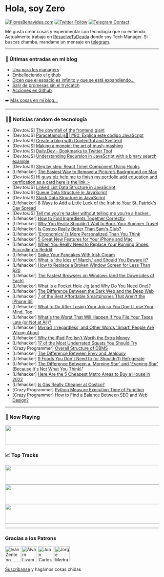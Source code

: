 # Hola, soy Zero

[![FloresBenavides.com](https://img.shields.io/website?down_message=oops&label=MiBlog&style=for-the-badge&up_message=online&url=https%3A%2F%2Ffloresbenavides.com)](https://floresbenavides.com) [![Twitter Follow](https://img.shields.io/twitter/follow/ZeroDragon?color=%231DA1F2&label=Follow&logo=twitter&logoColor=ffffff&style=for-the-badge)](https://twitter.com/zerodragon) [![Telegram Contact](https://img.shields.io/badge/escr%C3%ADbeme-ZeroDragon-%2326A5E4?style=for-the-badge&logo=telegram)](https://t.me/zerodragon)

Me gusta crear cosas y experimentar con tecnología que no entiendo.
Actualmente trabajo en [ResuelveTuDeuda](http://github.com/resuelve) donde soy Tech Manager.
Si buscas chamba, mandame un mensaje en [telegram](https://t.me/zerodragon).

---

### 📕 Últimas entradas en mi blog
<!-- BLOG-POST-LIST:START -->
- [Una para los managers](https://floresbenavides.com/una-para-los-managers/)
- [Embelleciendo el github](https://floresbenavides.com/embelleciendo-el-github/)
- [Dicen que el espacio es infinito y que se está expandiendo…](https://floresbenavides.com/dicen-que-el-espacio-es-infinito-y-que-se-esta-expandiendo/)
- [Salir de promesas sin el try/catch](https://floresbenavides.com/salir-de-promesas-sin-el-try-catch/)
- [Acciones en Github](https://floresbenavides.com/acciones-en-github/)
<!-- BLOG-POST-LIST:END -->

➡️ [Más cosas en mi blog...](https://floresbenavides.com)

---

### 👨‍💻 Noticias random de tecnología
<!-- TECH-POSTS:START -->
- [Dev.to/JS] [The downfall of the frontend giant](https://dev.to/knezevicdev/the-downfall-of-the-frontend-giant-27jh)
- [Dev.to/JS] [Paracetamol.js💊| #80: Explica este código JavaScript](https://dev.to/duxtech/paracetamoljs-80-explica-este-codigo-javascript-1mop)
- [Dev.to/JS] [Create a blog with Contentful and Sveltekit](https://dev.to/wesleymutwiri/create-a-blog-with-contentful-and-sveltekit-3bd6)
- [Dev.to/JS] [Making a monoid: the art of mush-mashing](https://dev.to/sethcalebweeks/making-a-monoid-the-art-of-mush-mashing-5cjd)
- [Dev.to/JS] [Daily.Dev - Bookmarks to Twitter Tool](https://dev.to/mtwn105/dailydev-bookmarks-to-twitter-tool-1knm)
- [Dev.to/JS] [Understanding Recursion in JavaScript with a binary search example](https://dev.to/judis07/understanding-recursion-in-javascript-with-a-binary-search-example-1b28)
- [Dev.to/JS] [Step by step: React Timer Component Using Hooks](https://dev.to/klaudiaj/step-by-step-react-timer-component-using-hooks-43je)
- [Lifehacker] [The Easiest Way to Remove a Picture’s Background on Mac](https://lifehacker.com/the-easiest-way-to-remove-a-picture-s-background-on-mac-1848654661)
- [Dev.to/JS] [HI guys plz help me to finish my portfolio add education and certfication as a card here is the link :-](https://dev.to/resikesh/hi-guys-plz-help-me-to-finish-my-portfolio-add-education-and-certfication-as-a-card-here-is-the-link--d3f)
- [Dev.to/JS] [Linked List Data Structure in JavaScript](https://dev.to/teekay/linked-list-data-structure-1knh)
- [Dev.to/JS] [Queue Data Structure in JavaScript](https://dev.to/teekay/queue-data-structure-14ga)
- [Dev.to/JS] [Stack Data Structure in JavaScript](https://dev.to/teekay/stack-data-structure-5agi)
- [Lifehacker] [8 Ways to Add a Little Luck of the Irish to Your St. Patrick&#39;s Day Spread](https://lifehacker.com/8-ways-to-add-a-little-luck-of-the-irish-to-your-st-pa-1848657628)
- [Dev.to/JS] [Tell me you&#39;re hacker without telling me you&#39;re a hacker..](https://dev.to/hvm3/tell-me-youre-hacker-without-telling-me-youre-a-hacker-5h69)
- [Lifehacker] [How to Fold Ingredients Together Correctly](https://lifehacker.com/how-to-fold-ingredients-together-correctly-1848657034)
- [Lifehacker] [Why You Really Shouldn’t Wait to Book Your Summer Travel](https://lifehacker.com/why-you-really-shouldn-t-wait-to-book-your-summer-trave-1848656739)
- [Lifehacker] [Is Costco Really Better Than Sam&#39;s Club?](https://lifehacker.com/is-costco-really-better-than-sams-club-1848657162)
- [Lifehacker] [&#39;Ergonomics’ Is More Personalized Than You Think](https://lifehacker.com/ergonomics-is-more-personalized-than-you-think-1848655842)
- [Lifehacker] [5 Great New Features for Your iPhone and Mac](https://lifehacker.com/5-great-new-features-for-your-iphone-and-mac-1848656725)
- [Lifehacker] [When You Really Need to Replace Your Running Shoes, According to Reddit](https://lifehacker.com/when-you-really-need-to-replace-your-running-shoes-acc-1848654849)
- [Lifehacker] [Spike Your Pancakes With Irish Cream](https://lifehacker.com/spike-your-pancakes-with-irish-cream-1848656004)
- [Lifehacker] [What Is &#39;the Ides of March,&#39; and Should You Beware It?](https://lifehacker.com/what-is-the-ides-of-march-and-should-you-beware-it-1848656017)
- [Lifehacker] [How to Replace a Broken Window Screen for Less Than $20](https://lifehacker.com/how-to-replace-a-broken-window-screen-for-less-than-20-1848653405)
- [Lifehacker] [The Fastest Browsers on Windows &lpar;and the Downsides of Each&rpar;](https://lifehacker.com/the-fastest-browsers-on-windows-and-the-downsides-of-e-1848655246)
- [Lifehacker] [What Is a Pocket Hole Jig &lpar;and Why Do You Need One&rpar;?](https://lifehacker.com/what-is-a-pocket-hole-jig-and-why-do-you-need-one-1848639359)
- [Lifehacker] [The Difference Between the Dark Web and the Deep Web](https://lifehacker.com/the-difference-between-the-dark-web-and-the-deep-web-1848654878)
- [Lifehacker] [7 of the Best Affordable Smartphones That Aren&#39;t the iPhone SE](https://lifehacker.com/7-of-the-best-affordable-smartphones-that-arent-the-iph-1848653516)
- [Lifehacker] [What to Do After Losing Your Job so You Don&#39;t Lose Your Mind, Too](https://lifehacker.com/what-to-do-after-losing-your-job-so-you-dont-lose-your-1848621909)
- [Lifehacker] [What&#39;s the Worst That Will Happen If You File Your Taxes Late &lpar;or Not at All&rpar;?](https://lifehacker.com/whats-the-worst-that-will-happen-if-you-file-your-taxes-1848654796)
- [Lifehacker] [Myriad, Irregardless, and Other Words &#39;Smart&#39; People Are Wrong About](https://lifehacker.com/myriad-irregardless-and-other-words-smart-people-are-1848635736)
- [Lifehacker] [Why the iPad Pro Isn&#39;t Worth the Extra Money](https://lifehacker.com/why-the-ipad-pro-isnt-worth-the-extra-money-1848648748)
- [Lifehacker] [17 of the Most Underrated Squats You Should Try](https://lifehacker.com/17-of-the-most-underrated-squats-you-should-try-1848651673)
- [Crazy Programmer] [Overall Structure of DBMS](https://www.thecrazyprogrammer.com/2022/03/structure-of-dbms.html)
- [Lifehacker] [The Difference Between Envy and Jealousy](https://lifehacker.com/the-difference-between-envy-and-jealousy-1848630500)
- [Lifehacker] [9 Foods You Don&#39;t Need to &lpar;or Shouldn&#39;t&rpar; Refrigerate](https://lifehacker.com/9-foods-you-dont-need-to-or-shouldnt-refrigerate-1848618041)
- [Lifehacker] [The Difference Between a &#39;Morning Star&#39; and &#39;Evening Star&#39; &lpar;Because It&#39;s Not What You Think&rpar;&quot;](https://lifehacker.com/the-difference-between-a-morning-star-and-evening-star-1848651570)
- [Lifehacker] [Here Are the 5 Cheapest Metro Areas to Buy a House in 2022](https://lifehacker.com/here-are-the-5-cheapest-metro-areas-to-buy-a-house-in-2-1848650897)
- [Lifehacker] [Is Gas Really Cheaper at Costco?](https://lifehacker.com/is-gas-really-cheaper-at-costco-1848651490)
- [Crazy Programmer] [Python Measure Execution Time of Function](https://www.thecrazyprogrammer.com/2022/03/python-measure-execution-time.html)
- [Crazy Programmer] [How to Find a Balance Between SEO and Web Design?](https://www.thecrazyprogrammer.com/2022/03/how-to-find-a-balance-between-seo-and-web-design.html)<!-- TECH-POSTS:END -->

---

### 🎵 Now Playing
<a href="https://spotify-now-playing-dun.vercel.app/now-playing?open"><img src="https://spotify-now-playing-dun.vercel.app/now-playing" width="540" height="64"></a>

### 📈 Top Tracks
<a href="https://spotify-now-playing-dun.vercel.app/top-tracks?i=1&open"><img src="https://spotify-now-playing-dun.vercel.app/top-tracks?i=1" width="540" height="64"></a>
<a href="https://spotify-now-playing-dun.vercel.app/top-tracks?i=2&open"><img src="https://spotify-now-playing-dun.vercel.app/top-tracks?i=2" width="540" height="64"></a>
<a href="https://spotify-now-playing-dun.vercel.app/top-tracks?i=3&open"><img src="https://spotify-now-playing-dun.vercel.app/top-tracks?i=3" width="540" height="64"></a>

---

### Gracias a los Patrons
[<img src="https://avatars.githubusercontent.com/u/243380?v=4" alt="Iván Zenteno" width="50px">](https://github.com/k001) [<img src="https://avatars.githubusercontent.com/u/19955639?v=4" alt="Álvaro Lizama" width="50px">](https://github.com/alvarolizama) [<img src="https://avatars.githubusercontent.com/u/2718753?v=4" alt="Juan Carlos Ruiz" width="50px">](https://github.com/JuanCrg90) [<img src="https://avatars.githubusercontent.com/u/37025?v=4" alt="Jorge Medrano" width="50px">](https://github.com/h1pp1e) 

[Suscríbanse](https://www.patreon.com/zerodragon) y hagámos cosas chidas
